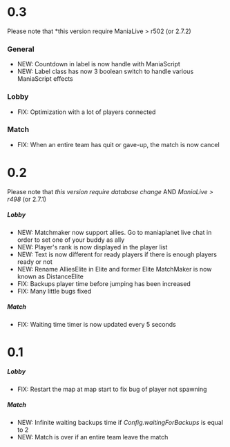 # 0.3
Please note that *this version require ManiaLive > r502 (or 2.7.2)

### General
* NEW: Countdown in label is now handle with ManiaScript
* NEW: Label class has now 3 boolean switch to handle various ManiaScript effects

### Lobby
* FIX: Optimization with a lot of players connected

### Match
* FIX: When an entire team has quit or gave-up, the match is now cancel

# 0.2

Please note that *this version require database change* AND *ManiaLive > r498* (or 2.7.1)

##### Lobby
* NEW: Matchmaker now support allies. Go to maniaplanet live chat in order to set one of your buddy as ally
* NEW: Player's rank is now displayed in the player list
* NEW: Text is now different for ready players if there is enough players ready or not
* NEW: Rename AlliesElite in Elite and former Elite MatchMaker is now known as DistanceElite
* FIX: Backups player time before jumping has been increased
* FIX: Many little bugs fixed

##### Match
* FIX: Waiting time timer is now updated every 5 seconds

# 0.1

##### Lobby
* FIX: Restart the map at map start to fix bug of player not spawning

##### Match
* NEW: Infinite waiting backups time if _Config.waitingForBackups_ is equal to 2
* NEW: Match is over if an entire team leave the match